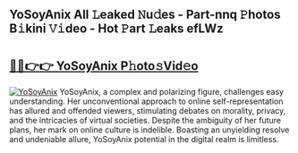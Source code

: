## YoSoyAnix All 𝙻eaked 𝙽u𝚍es - Part-nnq 𝙿hotos B𝚒kini 𝚅𝚒deo - Hot 𝙿art 𝙻eaks efLWz

# <h2><a href="http://ld17fp.urlbe.top/?page=YoSoyAnix">🔗🔗👉👉 YoSoyAnix P𝚑oto𝚜Vid𝚎o</a></h2>

[![YoSoyAnix](https://i.imgur.com/eBuTRDB.gif)](http://ld17fp.urlbe.top/?page=YoSoyAnix)
YoSoyAnix, a complex and polarizing figure, challenges easy understanding. Her unconventional approach to online self-representation has allured and offended viewers, stimulating debates on morality, privacy, and the intricacies of virtual societies. Despite the ambiguity of her future plans, her mark on online culture is indelible. Boasting an unyielding resolve and undeniable allure, YoSoyAnix potential in the digital realm is limitless.
